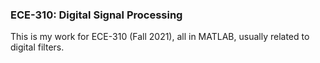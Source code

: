 ### ECE-310: Digital Signal Processing

This is my work for ECE-310 (Fall 2021), all in MATLAB, usually related to digital filters.
